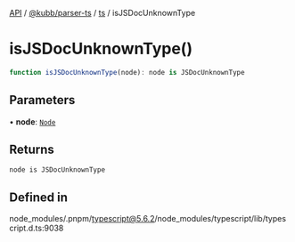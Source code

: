 [API](../../../../../packages.md) / [@kubb/parser-ts](../../../index.md) / [ts](../index.md) / isJSDocUnknownType

# isJSDocUnknownType()

```ts
function isJSDocUnknownType(node): node is JSDocUnknownType
```

## Parameters

• **node**: [`Node`](../interfaces/Node.md)

## Returns

`node is JSDocUnknownType`

## Defined in

node\_modules/.pnpm/typescript@5.6.2/node\_modules/typescript/lib/typescript.d.ts:9038
